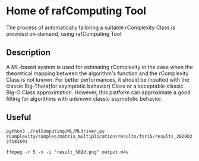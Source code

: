 # Home of rafComputing Tool

The process of automatically tailoring a suitable rComplexity Class is provided on-demand, using rafComputing Tool.

## Description

A ML-based system is used for estimating rComplexity in the case when the theoretical mapping between the algorithm's function and the rComplexity Class is not known. For better performances, it should be inputted with the classic Big-Theta(for asymptotic behavior) Class or a acceptable classic Big-O Class approximation. However, this platform can approximate a good fitting for algorithms with unknown classic asymptotic behavior. 


## Useful

```python3 ./rafComputing/ML/MLdriver.py rComplexity/samples/matrix_multiplication/results/fsri5/results_20200227181601```


```ffmpeg -r 5 -n -i "result_%02d.png" output.m4v```
